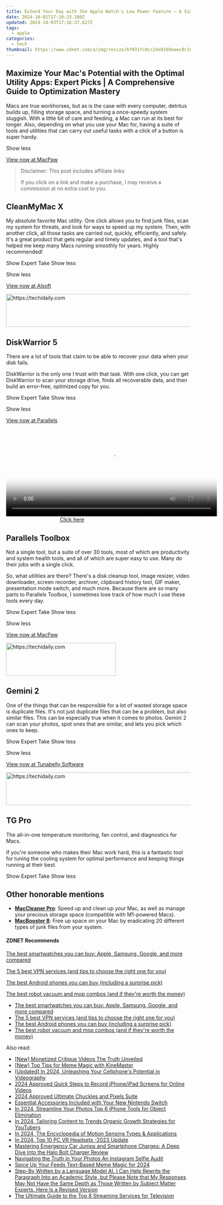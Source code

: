 ```yaml
---
title: Extend Your Day with the Apple Watch's Low Power Feature – A Simple Guide to Optimization by TechExpert | ZDNET
date: 2024-10-01T17:10:23.180Z
updated: 2024-10-03T17:16:37.627Z
tags:
  - apple
categories:
  - tech
thumbnail: https://www.zdnet.com/a/img/resize/bf031fc0cc24e0169aeec8c10fd42cb79c9d6cea/2022/09/27/1aa7971b-eca8-4602-b0f0-adab016ada3d/apple-watch-series-8-charging-icon.jpg?width=278&height=156&fit=crop&auto=webp
---
```


## Maximize Your Mac's Potential with the Optimal Utility Apps: Expert Picks  | A Comprehensive Guide to Optimization Mastery

Macs are true workhorses, but as is the case with every computer, detritus builds up, filling storage space, and turning a once-speedy system sluggish. With a little bit of care and feeding, a Mac can run at its best for longer. Also, depending on what you use your Mac for, having a suite of tools and utilities that can carry out useful tasks with a click of a button is super handy.

Show less 

[View now at MacPaw](https://macpaw.audw.net/c/159047/66209/1733?u=https://macpaw.com/store/cleanmymac&subid1=zd-%5F%5FCOM%5FCLICK%5FID%5F%5F-dtp&sharedId=zdnet)

>  Disclaimer: This post includes affiliate links
>
>  If you click on a link and make a purchase, I may receive a commission at no extra cost to you.
>

## CleanMyMac X

My absolute favorite Mac utility. One click allows you to find junk files, scan my system for threats, and look for ways to speed up my system. Then, with another click, all those tasks are carried out, quickly, efficiently, and safely. It's a great product that gets regular and timely updates, and a tool that's helped me keep many Macs running smoothly for years. Highly recommended!

Show Expert Take Show less 

Show less 

[View now at Alsoft](https://www.alsoft.com/buy-now)

<!-- affiliate ads begin -->
<a href="https://appsumo.8odi.net/c/5597632/2118306/7443" target="_top" id="2118306">
  <img src="//a.impactradius-go.com/display-ad/7443-2118306" border="0" alt="https://techidaily.com" width="728" height="90"/>
</a>
<img height="0" width="0" src="https://appsumo.8odi.net/i/5597632/2118306/7443" style="position:absolute;visibility:hidden;" border="0" />
<!-- affiliate ads end -->

## DiskWarrior 5

There are a lot of tools that claim to be able to recover your data when your disk fails. 

DiskWarrior is the only one I trust with that task. With one click, you can get DiskWarrior to scan your storage drive, finds all recoverable data, and then build an error-free, optimized copy for you.

Show Expert Take Show less 

Show less 

[View now at Parallels](https://www.anrdoezrs.net/links/9041660/type/dlg/sid/zd-%5F%5FCOM%5FCLICK%5FID%5F%5F-dtp/https://www.parallels.com/products/toolbox/)

<!-- affiliate ads begin -->
<span id="1983475">
					<video width="576" height="240" style="cursor:pointer"
           poster="//a.impactradius-go.com/display-clicktoplayimage/1983475.png"
           onclick="if(!this.playClicked){this.play();this.setAttribute('controls',true);this.playClicked=true;}">
	   <source src="//a.impactradius-go.com/display-ad/22993-1983475">
	   <img src="//a.impactradius-go.com/display-clicktoplayimage/1983475.png" style="border: none; height: 100%; width: 100%; object-fit: contain">
	</video>
	<div style="width:360px;text-align:center"><a href="javascript:window.open(decodeURIComponent('https%3A%2F%2Fhomestyler.sjv.io%2Fc%2F5597632%2F1983475%2F22993'), '_blank');void(0);">Click here</a></div>
</span>
<img height="0" width="0" src="https://imp.pxf.io/i/5597632/1983475/22993" style="position:absolute;visibility:hidden;" border="0" />
<!-- affiliate ads end -->

## Parallels Toolbox

Not a single tool, but a suite of over 30 tools, most of which are productivity and system health tools, and all of which are super easy to use. Many do their jobs with a single click.

So, what utilities are there? There's a disk cleanup tool, image resizer, video downloader, screen recorder, archiver, clipboard history tool, GIF maker, presentation mode switch, and much more. Because there are so many parts to Parallels Toolbox, I sometimes lose track of how much I use these tools every day.

Show Expert Take Show less 

Show less 

[View now at MacPaw](https://macpaw.audw.net/c/159047/66209/1733?u=https://macpaw.com/store/gemini&subid1=zd-%5F%5FCOM%5FCLICK%5FID%5F%5F-dtp&sharedId=zdnet)

<!-- affiliate ads begin -->
<a href="https://aligracehair.sjv.io/c/5597632/2006941/19272" target="_top" id="2006941">
  <img src="//a.impactradius-go.com/display-ad/19272-2006941" border="0" alt="https://techidaily.com" width="300" height="90"/>
</a>
<img height="0" width="0" src="https://aligracehair.sjv.io/i/5597632/2006941/19272" style="position:absolute;visibility:hidden;" border="0" />
<!-- affiliate ads end -->

## Gemini 2

One of the things that can be responsible for a lot of wasted storage space is duplicate files. It's not just duplicate files that can be a problem, but also similar files. This can be especially true when it comes to photos. Gemini 2 can scan your photos, spot ones that are similar, and lets you pick which ones to keep. 

Show Expert Take Show less 

Show less 

[View now at Tunabelly Software](https://www.tunabellysoftware.com/tgpro/)

<!-- affiliate ads begin -->
<a href="https://bluettifr.pxf.io/c/5597632/2145082/17095" target="_top" id="2145082">
  <img src="//a.impactradius-go.com/display-ad/17095-2145082" border="0" alt="https://techidaily.com" width="728" height="90"/>
</a>
<img height="0" width="0" src="https://bluettifr.pxf.io/i/5597632/2145082/17095" style="position:absolute;visibility:hidden;" border="0" />
<!-- affiliate ads end -->

## TG Pro

The all-in-one temperature monitoring, fan control, and diagnostics for Macs. 

If you're someone who makes their Mac work hard, this is a fantastic tool for tuning the cooling system for optimal performance and keeping things running at their best.

Show Expert Take Show less 

## **Other honorable mentions**

* [**MacCleaner Pro**](https://track.flexlinks.com/a.ashx?foid=1189971.A208046&foc=1&fot=9999&fos=1&url=https://nektony.com/mac-cleaner-pro&fobs=zdnet): Speed up and clean up your Mac, as well as manage your precious storage space (compatible with M1-powered Macs).
* [**MacBooster 8**](https://www.macbooster.net/purchase/macbooster8.php): Free up space on your Mac by eradicating 20 different types of junk files from your system.

#### **ZDNET** Recommends

[The best smartwatches you can buy: Apple, Samsung, Google, and more compared](https://www.zdnet.com/article/best-smartwatch/ "The best smartwatches you can buy: Apple, Samsung, Google, and more compared")

[The 5 best VPN services (and tips to choose the right one for you)](https://www.zdnet.com/article/best-vpn/ "The 5 best VPN services (and tips to choose the right one for you)")

[The best Android phones you can buy (including a surprise pick)](https://www.zdnet.com/article/best-android-phone/ "The best Android phones you can buy (including a surprise pick)")

[The best robot vacuum and mop combos (and if they're worth the money)](https://www.zdnet.com/article/best-robot-vacuum-mop/ "The best robot vacuum and mop combos (and if they're worth the money)")

* [The best smartwatches you can buy: Apple, Samsung, Google, and more compared](https://www.zdnet.com/article/best-smartwatch/ "The best smartwatches you can buy: Apple, Samsung, Google, and more compared")
* [The 5 best VPN services (and tips to choose the right one for you)](https://www.zdnet.com/article/best-vpn/ "The 5 best VPN services (and tips to choose the right one for you)")
* [The best Android phones you can buy (including a surprise pick)](https://www.zdnet.com/article/best-android-phone/ "The best Android phones you can buy (including a surprise pick)")
* [The best robot vacuum and mop combos (and if they're worth the money)](https://www.zdnet.com/article/best-robot-vacuum-mop/ "The best robot vacuum and mop combos (and if they're worth the money)")

<ins class="adsbygoogle"
     style="display:block"
     data-ad-format="autorelaxed"
     data-ad-client="ca-pub-7571918770474297"
     data-ad-slot="1223367746"></ins>

<ins class="adsbygoogle"
     style="display:block"
     data-ad-client="ca-pub-7571918770474297"
     data-ad-slot="8358498916"
     data-ad-format="auto"
     data-full-width-responsive="true"></ins>

<span class="atpl-alsoreadstyle">Also read:</span>
<div><ul>
<li><a href="https://some-tips.techidaily.com/new-monetized-critique-videos-the-truth-unveiled/"><u>[New] Monetized Critique Videos The Truth Unveiled</u></a></li>
<li><a href="https://some-tips.techidaily.com/new-top-tips-for-meme-magic-with-kinemaster/"><u>[New] Top Tips for Meme Magic with KineMaster</u></a></li>
<li><a href="https://video-screen-grab.techidaily.com/updated-in-2024-unleashing-your-cellphones-potential-in-videography/"><u>[Updated] In 2024, Unleashing Your Cellphone's Potential in Videography</u></a></li>
<li><a href="https://youtube-stream.techidaily.com/2024-approved-quick-steps-to-record-iphoneipad-screens-for-online-videos/"><u>2024 Approved Quick Steps to Record iPhone/iPad Screens for Online Videos</u></a></li>
<li><a href="https://some-tips.techidaily.com/2024-approved-ultimate-chuckles-and-pixels-suite/"><u>2024 Approved Ultimate Chuckles and Pixels Suite</u></a></li>
<li><a href="https://techno-recovery.techidaily.com/essential-accessories-included-with-your-new-nintendo-switch/"><u>Essential Accessories Included with Your New Nintendo Switch</u></a></li>
<li><a href="https://some-tips.techidaily.com/in-2024-streamline-your-photos-top-6-iphone-tools-for-object-elimination/"><u>In 2024, Streamline Your Photos Top 6 iPhone Tools for Object Elimination</u></a></li>
<li><a href="https://youtube-zero.techidaily.com/24-tailoring-content-to-trends-organic-growth-strategies-for-youtubers/"><u>In 2024, Tailoring Content to Trends Organic Growth Strategies for YouTubers</u></a></li>
<li><a href="https://some-tips.techidaily.com/in-2024-the-encyclopedia-of-motion-sensing-types-and-applications/"><u>In 2024, The Encyclopedia of Motion Sensing Types & Applications</u></a></li>
<li><a href="https://some-tips.techidaily.com/in-2024-top-10-pc-vr-headsets-2023-update/"><u>In 2024, Top 10 PC VR Headsets -2023 Update</u></a></li>
<li><a href="https://buynow-help.techidaily.com/mastering-emergency-car-jumps-and-smartphone-charges-a-deep-dive-into-the-halo-bolt-charger-review/"><u>Mastering Emergency Car Jumps and Smartphone Charges: A Deep Dive Into the Halo Bolt Charger Review</u></a></li>
<li><a href="https://instagram-video-recordings.techidaily.com/navigating-the-truth-in-your-photos-an-instagram-selfie-audit/"><u>Navigating the Truth in Your Photos An Instagram Selfie Audit</u></a></li>
<li><a href="https://some-tips.techidaily.com/spice-up-your-feeds-text-based-meme-magic-for-2024/"><u>Spice Up Your Feeds Text-Based Meme Magic for 2024</u></a></li>
<li><a href="https://youtube-video-recordings.techidaily.com/1716464648668-step-by-written-by-a-language-model-ai-i-can-help-rewrite-the-paragraph-into-an-academic-style-but-please-note-that-my-responses-may-not-have-the-same-depth/"><u>Step-By Written by a Language Model AI. I Can Help Rewrite the Paragraph Into an Academic Style, but Please Note that My Responses May Not Have the Same Depth as Those Written by Subject Matter Experts. Here Is a Revised Version </u></a></li>
<li><a href="https://tech-recovery.techidaily.com/the-ultimate-guide-to-the-top-8-streaming-services-for-television/"><u>The Ultimate Guide to the Top 8 Streaming Services for Television</u></a></li>
</ul></div>

